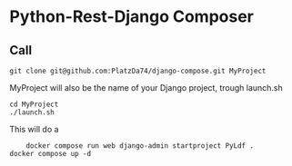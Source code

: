 # Python-Rest-Django Composer

## Call

	git clone git@github.com:PlatzDa74/django-compose.git MyProject

MyProject will also be the name of your Django project, trough launch.sh

	cd MyProject 
	./launch.sh

This will do a

        docker compose run web django-admin startproject PyLdf .
	docker compose up -d
